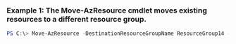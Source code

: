 ### Example 1: The Move-AzResource cmdlet moves existing resources to a different resource group.
```powershell
PS C:\> Move-AzResource -DestinationResourceGroupName ResourceGroup14 -Force  -ResourceId $Resource.ResourceId
```

